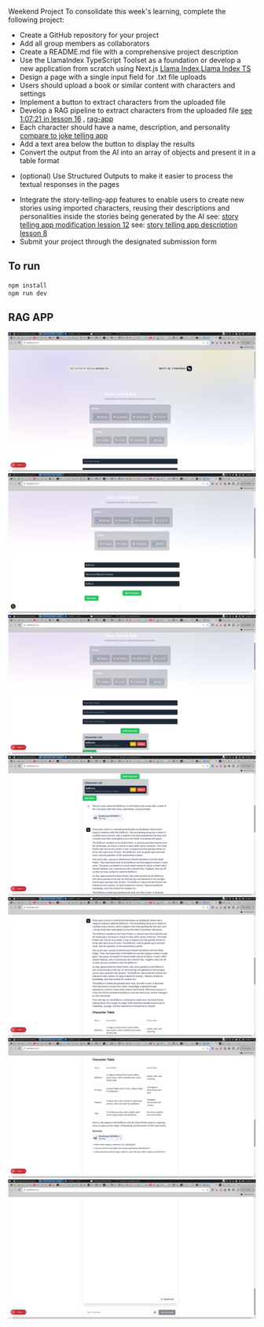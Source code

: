 Weekend Project
To consolidate this week's learning, complete the following project:

* Create a GitHub repository for your project
* Add all group members as collaborators
* Create a README.md file with a comprehensive project description
* Use the LlamaIndex TypeScript Toolset as a foundation or develop a new application from scratch using Next.js
[Llama Index](https://www.llamaindex.ai/),[Llama Index TS](https://github.com/run-llama/LlamaIndexTS)
* Design a page with a single input field for .txt file uploads
* Users should upload a book or similar content with characters and settings
* Implement a button to extract characters from the uploaded file
* Develop a RAG pipeline to extract characters from the uploaded file [see 1:07:21 in lesson 16](https://www.youtube.com/watch?v=hU5FrT4woS8) , [rag-app](https://github.com/Encode-Club-AI-Bootcamp/DeAI/blob/main/Lesson-16/exercises/00-RAG-With-LlamaIndex.md)
* Each character should have a name, description, and personality [compare to joke telling app](https://github.com/ArcTanSusan/tell-me-a-joke)
* Add a text area below the button to display the results
* Convert the output from the AI into an array of objects and present it in a table format
- (optional) Use Structured Outputs to make it easier to process the textual responses in the pages
* Integrate the story-telling-app features to enable users to create new stories using imported characters, reusing their descriptions and personalities inside the stories being generated by the AI
  see: [story telling app modification lession 12](https://github.com/Encode-Club-AI-Bootcamp/DeAI/blob/main/Lesson-12/exercises/04-Story-Telling.md)
  see: [story telling app description lesson 8](https://github.com/Encode-Club-AI-Bootcamp/DeAI/blob/main/Lesson-08/exercises/04-Story-Telling.md)
* Submit your project through the designated submission form

## To run

```
npm install
npm run dev
```

## RAG APP

![rag-app](/screenshots/rag-app.png)
![rag-app-one](/screenshots/rag-app-one.png)
![rag-app-two](/screenshots/rag-app-two.png)
![rag-app-three](/screenshots/rag-app-three.png)
![rag-app-four](/screenshots/rag-app-four.png)
![rag-app-three](/screenshots/rag-app-five.png)
![rag-app-three](/screenshots/rag-app-six.png)
